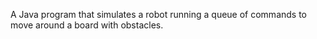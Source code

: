 A Java program that simulates a robot running a queue of commands to move around a board with obstacles.
